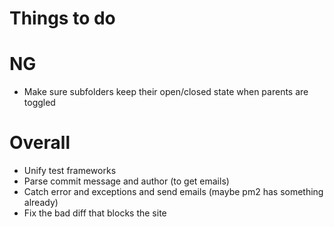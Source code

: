 # Things to do

# NG
* Make sure subfolders keep their open/closed state when parents are toggled

# Overall
* Unify test frameworks
* Parse commit message and author (to get emails)
* Catch error and exceptions and send emails (maybe pm2 has something already)
* Fix the bad diff that blocks the site

